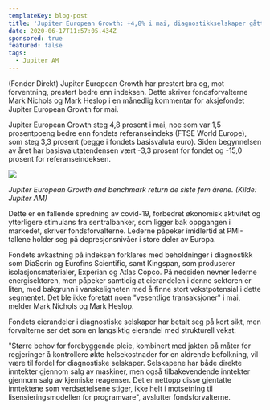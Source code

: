 ```yaml
---
templateKey: blog-post
title: 'Jupiter European Growth: +4,8% i mai, diagnostikkselskaper gått bra'
date: 2020-06-17T11:57:05.434Z
sponsored: true
featured: false
tags:
  - Jupiter AM
---
```

(Fonder Direkt) Jupiter European Growth har prestert bra og, mot forventning, prestert bedre enn indeksen. Dette skriver fondsforvalterne Mark Nichols og Mark Heslop i en månedlig kommentar for aksjefondet Jupiter European Growth for mai.



Jupiter European Growth steg 4,8 prosent i mai, noe som var 1,5 prosentpoeng bedre enn fondets referanseindeks (FTSE World Europe), som steg 3,3 prosent (begge i fondets basisvaluta euro). Siden begynnelsen av året har basisvalutatendensen vært -3,3 prosent for fondet og -15,0 prosent for referanseindeksen.



![](/img/jup.png)

_Jupiter European Growth and benchmark return de siste fem årene. (Kilde: Jupiter AM)_



Dette er en fallende spredning av covid-19, forbedret økonomisk aktivitet og ytterligere stimulans fra sentralbanker, som ligger bak oppgangen i markedet, skriver fondsforvalterne. Lederne påpeker imidlertid at PMI-tallene holder seg på depresjonsnivåer i store deler av Europa.



Fondets avkastning på indeksen forklares med beholdninger i diagnostikk som DiaSorin og Eurofins Scientific, samt Kingspan, som produserer isolasjonsmaterialer, Experian og Atlas Copco. På nedsiden nevner lederne energisektoren, men påpeker samtidig at eierandelen i denne sektoren er liten, med bakgrunn i vanskeligheten med å finne stort vekstpotensial i dette segmentet. Det ble ikke foretatt noen "vesentlige transaksjoner" i mai, melder Mark Nichols og Mark Heslop.



Fondets eierandeler i diagnostiske selskaper har betalt seg på kort sikt, men forvalterne ser det som en langsiktig eierandel med strukturell vekst:



"Større behov for forebyggende pleie, kombinert med jakten på måter for regjeringer å kontrollere økte helsekostnader for en aldrende befolkning, vil være til fordel for diagnostiske selskaper. Selskapene har både direkte inntekter gjennom salg av maskiner, men også tilbakevendende inntekter gjennom salg av kjemiske reagenser. Det er nettopp disse gjentatte inntektene som verdsettelsene stiger, ikke helt i motsetning til lisensieringsmodellen for programvare", avslutter fondsforvalterne.
